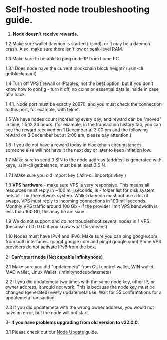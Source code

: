 # Self-hosted node troubleshooting guide.

  

1.  **Node doesn't receive rewards.**

  

1.2 Make sure wallet daemon is started (./sind), or it may be a daemon crash. Also, make sure there isn't low or peak-level RAM.

  

1.3 Make sure to be able to ping node IP from home PC.

  

1.3.1 Does node have the current blockchain block height? (./sin-cli getblockcount)

  

1.4 Turn off VPS firewall or IPtables, not the best option, but if you don't know how to config - turn it off, no coins or essential data is inside in case of a hack.

  

1.4.1. Node port must be exactly 20970, and you must check the connection to this port, for example, with telnet.

1.5 We have nodes count increasing every day, and reward can be "moved" in time, 1,5,12,24 hours. (for example, in the transaction history tab, you can see the reward received on 1 December at 3:00 pm and the following reward on 3 December but at 2:00 am, please pay attention.)

  

1.6 If you do not have a reward today in blockchain circumstances, someone else will not have it the next day or later to keep inflation low.

  

1.7 Make sure to send 3 SIN to the node address (address is generated with keys, ./sin-cli getbalance, must be at least 3 SIN.

  

1.7.1 Make sure you did import key (./sin-cli importprivkey )

  

1.8 **VPS hardware** - make sure VPS is very responsive. This means all resources must reply in ~100 milliseconds, ls - folder list for disk system, netstat - for the network system. Wallet daemon must not use a lot of swaps. VPS must reply to incoming connections in 100 milliseconds. Monthly VPS traffic around 100 Gb - if the provider limit VPS bandwidth is less than 100 Gb, this may be an issue.

  

1.9 We do not support and do not troubleshoot several nodes in 1 VPS. (because of 0.0.0.0 if you know what this means)

  

1.10 Nodes must have IPv4 and IPv6. Make sure you can ping google.com from both interfaces. (ping4 google.com and ping6 google.com) Some VPS providers do not activate IPv6 from the box.

  

2- **Can't start node (Not capable Infinitynode)**

  

2.1 Make sure you did "updatemeta" from GUI control wallet, WIN wallet, MAC wallet, Linux Wallet. (infinitynodeupdatemeta)

  

2.2 If you did updatemeta two times with the same node key, other IP, or owner address, it would not work. This is because the node key must be changed (generated) every updatemeta use. Wait for 55 confirmations for a updatemeta transaction.

  

2.3 If you did updatemeta with the wrong owner address, you would not have an error, but the node will not start.

3- **If you have problems upgrading from old version to v22.0.0.**

3.1 Please check out our [Node Update](https://docs.sinovate.io/#/node_update_guide) guide. 
